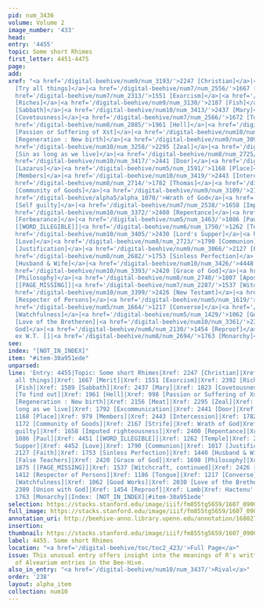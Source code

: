 ```yaml
---
pid: num_3436
volume: Volume 2
image_number: '433'
head:
entry: '4455'
topic: Some short Rhimes
first_letter: 4451-4475
page:
add:
xref: "<a href='/digital-beehive/num9/num_3193/'>2247 [Christian]</a>|<a href='/digital-beehive/num4/num_1185/'>908
  [Try all things]</a>|<a href='/digital-beehive/num7/num_2556/'>1667 [Merit]</a>|<a
  href='/digital-beehive/num7/num_2313/'>1551 [Exorcism]</a>|<a href='/digital-beehive/num10/num_3364/'>2392
  [Riches]</a>|<a href='/digital-beehive/num9/num_3130/'>2187 [Fish]</a>|<a href='/digital-beehive/num7/num_2384/'>1589
  [Sabbath]</a>|<a href='/digital-beehive/num10/num_3413/'>2437 [Mary]</a>|<a href='/digital-beehive/num8/num_2756/'>1823
  [Covetousness]</a>|<a href='/digital-beehive/num7/num_2566/'>1672 [To find out]</a>|<a
  href='/digital-beehive/num8/num_2885/'>1961 [Hell]</a>|<a href='/digital-beehive/num4/num_1330/'>998
  [Passion or Suffering of Xst]</a>|<a href='/digital-beehive/num10/num_3256/'>2293
  [Regeneration : New birth]</a>|<a href='/digital-beehive/num9/num_3097/'>2156 [Meat]</a>|<a
  href='/digital-beehive/num10/num_3258/'>2295 [Zeal]</a>|<a href='/digital-beehive/num10/num_3401/'>2427
  [Sin as long as we live]</a>|<a href='/digital-beehive/num8/num_2725/'>1792 [Excommunication]</a>|<a
  href='/digital-beehive/num10/num_3417/'>2441 [Door]</a>|<a href='/digital-beehive/num10/num_3418/'>2442
  [Lazarus]</a>|<a href='/digital-beehive/num5/num_1591/'>1168 [Place]</a>|<a href='/digital-beehive/num4/num_1307/'>979
  [Members]</a>|<a href='/digital-beehive/num10/num_3419/'>2443 [Intercession]</a>|<a
  href='/digital-beehive/num8/num_2714/'>1782 [Thomas]</a>|<a href='/digital-beehive/num5/num_1598/'>1172
  [Community of Goods]</a>|<a href='/digital-beehive/num9/num_3109/'>2167 [Strife]</a>|<a
  href='/digital-beehive/alpha5/alpha_1070/'>Wrath of God</a>|<a href='/digital-beehive/num10/num_3274/'>2310
  [Self guilty]</a>|<a href='/digital-beehive/num7/num_2538/'>1658 [Imputed righteousness]</a>|<a
  href='/digital-beehive/num10/num_3372/'>2400 [Repentance]</a>|<a href='/digital-beehive/num7/num_2561/'>1669
  [Forbearance]</a>|<a href='/digital-beehive/num5/num_1463/'>1086 [Paul]</a>|4451
  [[WORD_ILLEGIBLE]]|<a href='/digital-beehive/num6/num_1750/'>1262 [Temple]</a>|<a
  href='/digital-beehive/num10/num_3405/'>2430 [Lord's Supper]</a>|<a href='/digital-beehive/num10/num_3432/'>4452
  [Love]</a>|<a href='/digital-beehive/num8/num_2723/'>1790 [Communion]</a>|<a href='/digital-beehive/num5/num_1358/'>1017
  [Justification]</a>|<a href='/digital-beehive/num9/num_3066/'>2127 [Faith]</a>|<a
  href='/digital-beehive/num8/num_2682/'>1753 [Sinless Perfection]</a>|<a href='/digital-beehive/num6/num_2101/'>1440
  [Husband & Wife]</a>|<a href='/digital-beehive/num10/num_3426/'>4448 [False Teachers]</a>|<a
  href='/digital-beehive/num10/num_3393/'>2420 [Grace of God]</a>|<a href='/digital-beehive/num7/num_2618/'>1698
  [Philosophy]</a>|<a href='/digital-beehive/num8/num_2740/'>1807 [Apostacy]</a>|1875
  [[PAGE_MISSING]]|<a href='/digital-beehive/num7/num_2287/'>1537 [Witchcraft, continued]</a>|<a
  href='/digital-beehive/num10/num_3399/'>2426 [New Testamt]</a>|<a href='/digital-beehive/num6/num_2038/'>1412
  [Respecter of Persons]</a>|<a href='/digital-beehive/num5/num_1619/'>1186 [Tongue]</a>|<a
  href='/digital-beehive/num5/num_1664/'>1217 [Converse]</a>|<a href='/digital-beehive/num6/num_1936/'>1363
  [Watchfulness]</a>|<a href='/digital-beehive/num5/num_1429/'>1062 [Good Works]</a>|2030
  [Love of the Bretheren]|<a href='/digital-beehive/num10/num_3361/'>2389 [Union with
  God]</a>|<a href='/digital-beehive/num6/num_2130/'>1454 [Reproof]</a>|<a href='/digital-beehive/alpha3/alpha_0509/'>Lamb</a>|Hactenu's
  ex W.T. []|<a href='/digital-beehive/num8/num_2694/'>1763 [Monarchy]</a>"
see:
index: "[NOT_IN_INDEX]"
item: "#item-30a951ede"
unparsed:
line: 'Entry: 4455|Topic: Some short Rhimes|Xref: 2247 [Christian]|Xref: 908 [Try
  all things]|Xref: 1667 [Merit]|Xref: 1551 [Exorcism]|Xref: 2392 [Riches]|Xref: 2187
  [Fish]|Xref: 1589 [Sabbath]|Xref: 2437 [Mary]|Xref: 1823 [Covetousness]|Xref: 1672
  [To find out]|Xref: 1961 [Hell]|Xref: 998 [Passion or Suffering of Xst]|Xref: 2293
  [Regeneration : New birth]|Xref: 2156 [Meat]|Xref: 2295 [Zeal]|Xref: 2427 [Sin as
  long as we live]|Xref: 1792 [Excommunication]|Xref: 2441 [Door]|Xref: 2442 [Lazarus]|Xref:
  1168 [Place]|Xref: 979 [Members]|Xref: 2443 [Intercession]|Xref: 1782 [Thomas]|Xref:
  1172 [Community of Goods]|Xref: 2167 [Strife]|Xref: Wrath of God|Xref: 2310 [Self
  guilty]|Xref: 1658 [Imputed righteousness]|Xref: 2400 [Repentance]|Xref: 1669 [Forbearance]|Xref:
  1086 [Paul]|Xref: 4451 [[WORD_ILLEGIBLE]]|Xref: 1262 [Temple]|Xref: 2430 [Lord''s
  Supper]|Xref: 4452 [Love]|Xref: 1790 [Communion]|Xref: 1017 [Justification]|Xref:
  2127 [Faith]|Xref: 1753 [Sinless Perfection]|Xref: 1440 [Husband & Wife]|Xref: 4448
  [False Teachers]|Xref: 2420 [Grace of God]|Xref: 1698 [Philosophy]|Xref: 1807 [Apostacy]|Xref:
  1875 [[PAGE_MISSING]]|Xref: 1537 [Witchcraft, continued]|Xref: 2426 [New Testamt]|Xref:
  1412 [Respecter of Persons]|Xref: 1186 [Tongue]|Xref: 1217 [Converse]|Xref: 1363
  [Watchfulness]|Xref: 1062 [Good Works]|Xref: 2030 [Love of the Bretheren]|Xref:
  2389 [Union with God]|Xref: 1454 [Reproof]|Xref: Lamb|Xref: Hactenu''s ex W.T. []|Xref:
  1763 [Monarchy]|Index: [NOT_IN_INDEX]|#item-30a951ede'
selection: https://stacks.stanford.edu/image/iiif/fm855tg5659/1607_0900/407,3759,2968,346/full/0/default.jpg
full_image: https://stacks.stanford.edu/image/iiif/fm855tg5659/1607_0900/full/full/0/default.jpg
annotation_uri: http://beehive-anno.library.upenn.edu/annotation/1680277317451
insertion:
thumbnail: https://stacks.stanford.edu/image/iiif/fm855tg5659/1607_0900/407,3759,600,180/250,/0/default.jpg
label: 4455. Some short Rhimes
location: "<a href='/digital-beehive/toc/toc2_423/'>Full Page</a>"
issue: This unusual entry offers insight into the meanings of R's written in the margins
  of Alvearium entries in the Bee-Hive.
also_in_entry: "<a href='/digital-beehive/num10/num_3437/'>Rival</a>"
order: '238'
layout: alpha_item
collection: num10
---
```

